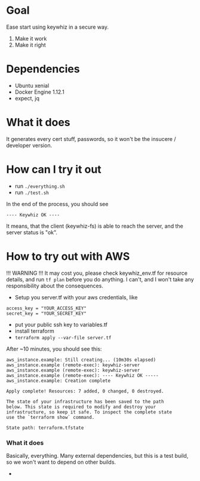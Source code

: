 Goal
====

Ease start using keywhiz in a secure way.

1. Make it work
2. Make it right

Dependencies
============

* Ubuntu xenial
* Docker Engine 1.12.1
* expect, jq

What it does
============

It generates every cert stuff, passwords, so it won't be the insucere / developer version.

How can I try it out
====================

* run ``` ./everything.sh ```
* run ``` ./test.sh ```

In the end of the process, you should see
```
---- Keywhiz OK ----
```

It means, that the client (keywhiz-fs) is able to reach the server, and the server status is "ok".

How to try out with AWS
=======================

!!! WARNING !!! It may cost you, please check keywhiz_env.tf for resource details, and run ``` tf plan ``` before you do anything. I can't, and I won't take any responsibility about the consequences.

* Setup you server.tf with your aws credentials, like
```
access_key = "YOUR_ACCESS_KEY"
secret_key = "YOUR_SECRET_KEY"
```
* put your public ssh key to variables.tf
* install terraform
* ``` terraform apply --var-file server.tf ```

After ~10 minutes, you should see this:
```
aws_instance.example: Still creating... (10m30s elapsed)
aws_instance.example (remote-exec): keywhiz-server
aws_instance.example (remote-exec): keywhiz-server
aws_instance.example (remote-exec): ---- Keywhiz OK -----
aws_instance.example: Creation complete

Apply complete! Resources: 7 added, 0 changed, 0 destroyed.

The state of your infrastructure has been saved to the path
below. This state is required to modify and destroy your
infrastructure, so keep it safe. To inspect the complete state
use the `terraform show` command.

State path: terraform.tfstate
```

### What it does

Basically, everything. Many external dependencies, but this is a test build, so we won't want to depend on other builds.

* 
